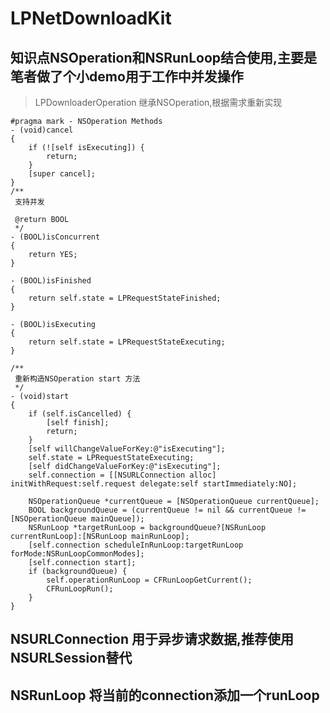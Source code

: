 # LPNetDownloadKit
## 知识点NSOperation和NSRunLoop结合使用,主要是笔者做了个小demo用于工作中并发操作

> LPDownloaderOperation 继承NSOperation,根据需求重新实现
```objc
#pragma mark - NSOperation Methods
- (void)cancel
{
    if (![self isExecuting]) {
        return;
    }
    [super cancel];
}
/**
 支持并发

 @return BOOL
 */
- (BOOL)isConcurrent
{
    return YES;
}

- (BOOL)isFinished
{
    return self.state = LPRequestStateFinished;
}

- (BOOL)isExecuting
{
    return self.state = LPRequestStateExecuting;
}

/**
 重新构造NSOperation start 方法
 */
- (void)start
{
    if (self.isCancelled) {
        [self finish];
        return;
    }
    [self willChangeValueForKey:@"isExecuting"];
    self.state = LPRequestStateExecuting;
    [self didChangeValueForKey:@"isExecuting"];
    self.connection = [[NSURLConnection alloc] initWithRequest:self.request delegate:self startImmediately:NO];
    
    NSOperationQueue *currentQueue = [NSOperationQueue currentQueue];
    BOOL backgroundQueue = (currentQueue != nil && currentQueue !=[NSOperationQueue mainQueue]);
    NSRunLoop *targetRunLoop = backgroundQueue?[NSRunLoop currentRunLoop]:[NSRunLoop mainRunLoop];
    [self.connection scheduleInRunLoop:targetRunLoop forMode:NSRunLoopCommonModes];
    [self.connection start];
    if (backgroundQueue) {
        self.operationRunLoop = CFRunLoopGetCurrent();
        CFRunLoopRun();
    }
}

```
## NSURLConnection 用于异步请求数据,推荐使用NSURLSession替代


## NSRunLoop 将当前的connection添加一个runLoop

